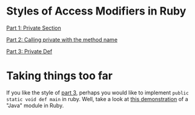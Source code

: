# Styles of Access Modifiers in Ruby

[Part 1: Private Section][part_1]

[Part 2: Calling private with the method name][part_2]

[Part 3: Private Def][part_3]

# Taking things too far

If you like the style of [part 3][part_3], perhaps you would like to
implement `public static void def main` in ruby. Well, take a look at
[this demonstration][java_demo] of a "Java" module in Ruby.

[part_1]: ./part_1-private_section.md
[part_2]: ./part_2-private_with_method_name_args.md
[part_3]: ./part_3-private_def.md
[java_demo]: ../java/demo.rb